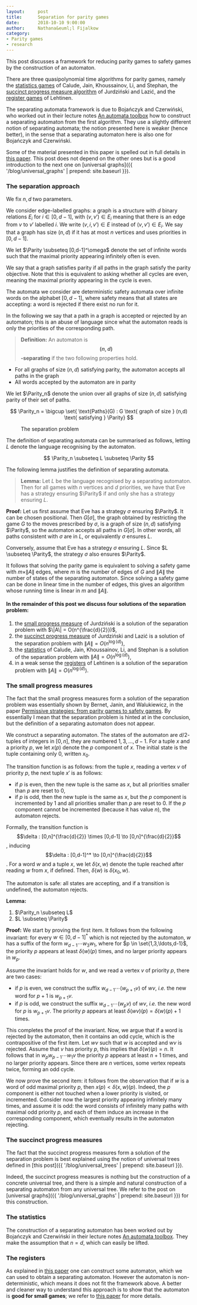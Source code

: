 ```yaml
---
layout:     post
title:      Separation for parity games
date:       2018-10-10 9:00:00
author:     Nathana&euml;l Fijalkow
category:   
- Parity games
- research
---
```


<script type="text/x-mathjax-config">
MathJax.Hub.Config({
  TeX: {
    Macros: {
      Parity: "{\\text{Parity}}",
      G: "{\\mathcal{G}}",
      WE: "{\\mathcal{W}_{\\text{Eve}}}",
      enc: "{\\text{enc}}",
      deltasucc: "{\\delta_{\\text{succ}}}",
      last: "{\\text{last}}",
    }
  }
});
</script>

<p class="intro"><span class="dropcap">T</span>his post discusses a framework for reducing parity games to safety games by the construction of an automaton.</p>

There are three quasipolynomial time algorithms for parity games, 
namely the [statistics games](https://dl.acm.org/citation.cfm?id=3055409) of Calude, Jain, Khoussainov, Li, and Stephan, 
the [succinct progress measure algorithm](https://arxiv.org/abs/1702.05051v3) of Jurdzi&#324;ski and Lazi&#263;,
and the [register games](https://dl.acm.org/citation.cfm?doid=3209108.3209115) of Lehtinen.

The separating automata framework is due to Boja&#324;czyk and Czerwi&#324;ski, who worked out in their lecture notes
[An automata toolbox](https://www.mimuw.edu.pl/~bojan/20172018-2/advanced-topics-in-automata-20172018-jezyki-automaty-i-obliczenia-2)
how to construct a separating automaton from the first algorithm.
They use a slightly different notion of separating automata; the notion presented here is weaker (hence better), 
in the sense that a separating automaton here is also one for Boja&#324;czyk and Czerwi&#324;ski.

Some of the material presented in this paper is spelled out in full details in [this paper](https://arxiv.org/abs/1807.10546).
This post does not depend on the other ones but is a good introduction to the next one on [universal graphs]({{ '/blog/universal_graphs' | prepend: site.baseurl }}).

### The separation approach
We fix $n,d$ two parameters.

We consider edge-labelled graphs: a graph is a structure with $d$ binary relations $E_i$ for $i \in [0,d-1]$, 
with $(v,v') \in E_i$ meaning that there is an edge from $v$ to $v'$ labelled $i$.
We write $(v,i,v') \in E$ instead of $(v,v') \in E_i$.
We say that a graph has size $(n,d)$ if it has at most $n$ vertices and uses priorities in $[0,d-1]$.

We let $\Parity \subseteq [0,d-1]^\omega$ denote the set of infinite words such that 
the maximal priority appearing infinitely often is even.

<!--
A path is a sequence of triples $(v,i,v')$ in $E$ such that the third component of a triple in the sequence matches 
the first component of the next triple.
(As a special case we also have empty paths consisting of only one vertex.)
For a path $\rho$ we write $\pi(\rho)$ for its projection over the priorities, meaning
the induced sequence of priorities.
-->
We say that a graph satisfies parity if all paths in the graph satisfy the parity objective. 
Note that this is equivalent to asking whether all cycles are even, meaning the maximal priority appearing in the cycle is even.

The automata we consider are deterministic safety automata over infinite words on the alphabet $[0,d-1]$, 
where safety means that all states are accepting: a word is rejected if there exist no run for it.

In the following we say that a path in a graph is accepted or rejected by an automaton; this is an abuse of language
since what the automaton reads is only the priorities of the corresponding path.

> **Definition:** An automaton is **$$(n,d)$$-separating** if the two following properties hold.
* For all graphs of size $(n,d)$ satisfying parity, the automaton accepts all paths in the graph
* All words accepted by the automaton are in parity

We let $\Parity_n$ denote the union over all graphs of size $(n,d)$ satisfying parity of their set of paths.

$$
\Parity_n = \bigcup \set{ \text{Paths}(G) : G \text{ graph of size } (n,d) \text{ satisfying } \Parity}
$$

<figure>
	<img src="{{ '/images/separation.png' | prepend: site.baseurl }}" alt=""> 
	<figcaption>The separation problem</figcaption>
</figure>

The definition of separating automata can be summarised as follows, letting $L$ denote the language recognising by the automaton.

$$
\Parity_n \subseteq L \subseteq \Parity
$$

The following lemma justifies the definition of separating automata.

> **Lemma:**
Let $L$ be the language recognised by a separating automaton.
Then for all games with $n$ vertices and $d$ priorities, we have
that Eve has a strategy ensuring $\Parity$ if and only she has a strategy ensuring $L$.

**Proof:**
Let us first assume that Eve has a strategy $\sigma$ ensuring $\Parity$.
It can be chosen positional.
Then $G[\sigma]$, the graph obtained by restricting the game $G$ to the moves prescribed by $\sigma$, is a graph of size $(n,d)$ satisfying $\Parity$, 
so the automaton accepts all paths in $G[\sigma]$.
In other words, all paths consistent with $\sigma$ are in $L$, or equivalently $\sigma$ ensures $L$.

Conversely, assume that Eve has a strategy $\sigma$ ensuring $L$.
Since $L \subseteq \Parity$, the strategy $\sigma$ also ensures $\Parity$.

It follows that solving the parity game is equivalent to solving a safety game with $m \times \|A\|$ edges, 
where $m$ is the number of edges of $G$ and $\|A\|$ the number of states of the separating automaton.
Since solving a safety game can be done in linear time in the number of edges, this gives an algorithm whose running time is linear in $m$ and $\|A\|$.

#### In the remainder of this post we discuss four solutions of the separation problem:
1. the [small progress measure](#small_progress) of Jurdzi&#324;ski is a solution of the separation problem with $\|A\| = O(n^{\frac{d}{2}})$,
2. the [succinct progress measure](#succinct_progress) of Jurdzi&#324;ski and Lazi&#263; is a solution of the separation problem with $\|A\| = O(n^{\log(d)})$,
3. the [statistics](#statistics) of Calude, Jain, Khoussainov, Li, and Stephan is a solution of the separation problem with $\|A\| = O(n^{\log(d)})$,
4. in a weak sense the [registers](#registers) of Lehtinen is a solution of the separation problem with $\|A\| = O(n^{\log(d)})$.

### <a name="small_progress">The small progress measures</a>
The fact that the small progress measures form a solution of the separation problem was essentially shown by Bernet, Janin, and Walukiewicz, in the paper 
[Permissive strategies: from parity games to safety games](www.labri.fr/perso/igw/Papers/igw-perm.ps).
By essentially I mean that the separation problem is hinted at in the conclusion, but the definition of a separating automaton does not appear.

We construct a separating automaton.
The states of the automaton are $d/2$-tuples of integers in $[0,n]$,
they are numbered $1,3,\ldots,d-1$.
For a tuple $x$ and a priority $p$, we let $x(p)$ denote the $p$ component of $x$.
The initial state is the tuple containing only $0$, written $x_0$.

The transition function is as follows: from the tuple $x$, reading a vertex $v$ of priority $p$, the next tuple $x'$ is as follows: 
* if $p$ is even, then the new tuple is the same as $x$, but all priorities smaller than $p$ are reset to $0$,
* if $p$ is odd, then the new tuple is the same as $x$, but the $p$ component is incremented by $1$ and all priorities smaller than $p$ are reset to $0$.
If the $p$ component cannot be incremented (because it has value $n$), the automaton rejects.

Formally, the transition function is $$\delta : [0,n]^{\frac{d}{2}} \times [0,d-1] \to [0,n]^{\frac{d}{2}}$$, inducing $$\delta : [0,d-1]^* \to [0,n]^{\frac{d}{2}}$$.
For a word $w$ and a tuple $x$, we let $\delta(x,w)$ denote the tuple reached after reading $w$ from $x$, if defined.
Then, $\delta(w)$ is $\delta(x_0,w)$.

The automaton is safe: all states are accepting, and if a transition is undefined, the automaton rejects.

**Lemma:**
1. $\Parity_n \subseteq L$
2. $L \subseteq \Parity$

**Proof:**
We start by proving the first item. 
It follows from the following invariant: for every $w \in [0,d-1]^*$ which is not rejected by the automaton, $w$ has a suffix of the form $w_{d-1} \cdots w_3 w_1$, where 
for $p \in \set{1,3,\ldots,d-1}$, the priority $p$ appears at least $\delta(w)(p)$ times, and no larger priority appears in $w_p$.

Assume the invariant holds for $w$, and we read a vertex $v$ of priority $p$, there are two cases:
* if $p$ is even, we construct the suffix $w_{d-1} \cdots (w_{p+1} v)$ of $w v$, *i.e.* the new word for $p+1$ is $w_{p+1} v$.
* if $p$ is odd, we construct the suffix $w_{d-1} \cdots (w_p v)$ of $w v$, *i.e.* the new word for $p$ is $w_{p+1} v$. 
The priority $p$ appears at least $\delta(wv)(p) = \delta(w)(p) + 1$ times.

This completes the proof of the invariant. Now, we argue that if a word is rejected by the automaton, then it contains an odd cycle,
which is the contrapositive of the first item. Let $wv$ such that $w$ is accepted and $wv$ is rejected.
Assume that $v$ has priority $p$, this implies that $\delta(w)(p) = n$. It follows that in $w_p w_{p-1} \cdots w_1 v$ the priority $p$ appears at least $n+1$ times,
and no larger priority appears. Since there are $n$ vertices, some vertex repeats twice, forming an odd cycle.

We now prove the second item: it follows from the observation that if $w$ is a word of odd maximal priority $p$, then $x(p) < \delta(x,w)(p)$.
Indeed, the $p$ component is either not touched when a lower priority is visited, or incremented.
Consider now the largest priority appearing infinitely many times, and assume it is odd: the word consists of infinitely many paths with maximal odd priority $p$, 
and each of them induce an increase in the corresponding component, which eventually results in the automaton rejecting.


### <a name="succinct_progress">The succinct progress measures</a>
The fact that the succinct progress measures form a solution of the separation problem is best explained using the notion of universal trees
defined in [this post]({{ '/blog/universal_trees' | prepend: site.baseurl }}).

Indeed, the succinct progress measures is nothing but the construction of a concrete universal tree, and there is a simple and natural construction
of a separating automaton from any universal tree. We refer to the post on [universal graphs]({{ '/blog/universal_graphs' | prepend: site.baseurl }})
for this construction.

### <a name="statistics">The statistics</a>
The construction of a separating automaton has been worked out by Boja&#324;czyk and Czerwi&#324;ski in their lecture notes
[An automata toolbox](https://www.mimuw.edu.pl/~bojan/20172018-2/advanced-topics-in-automata-20172018-jezyki-automaty-i-obliczenia-2).
They make the assumption that $n = d$, which can easily be lifted.

<!--
We explain how to adapt the construction of the automaton. The proof applies *mutatis mutandis*.

We construct a (deterministic) safe automaton recognising a language $L$ solving the separation problem.
Let $k$ such that $2^k > n$, *i.e.* $k = \lceil \log(n) \rceil + 1$. 
The states of the automaton are $k$-tuples whose values are either priorities or undefined, written $\bot$.
The components of a $k$-tuple are numbered $0,1,\ldots,k-1$ and called registers. 
Note that there are $(d + 1)^k = O(d^{\log(n)}) = O(n^{\log(d)})$ states. 
For a tuple $x$ and a register $i$, we let $x(i)$ denote the content of the register $i$ in $x$.
The initial state is the tuple containing only $\bot$, written $x_0$.
The transition function is as follows: from the tuple $x$, reading a vertex $v$ of priority $p$:
* if $p$ is even, let $i$ be the largest nonempty register that stores a value $<\ p$, the new tuple is obtaining by inserting $p$ in $i$ and emptying all smaller registers
(if there is no such $i$ then do nothing),
* if $p$ is odd, let $i$ be the largest nonempty register that stores a value $<\ p$ and $j$ be the smallest register than is empty or stores an even number, then
	* if either $i$ or $j$ is defined, the new tuple is obtaining by inserting $p$ in $\max(i,j)$ and emptying all smaller registers,
	* if neither $i$ nor $j$ are defined, then reject.
-->

### <a name="registers">The registers</a>
As explained in [this paper](https://arxiv.org/abs/1807.10546) one can construct some automaton, which we can used to obtain a separating automaton.
However the automaton is non-deterministic, which means it does not fit the framework above.
A better and cleaner way to understand this approach is to show that the automaton is **good for small games**; we refer to [this paper](https://link.springer.com/chapter/10.1007%2F978-3-030-17127-8_1) for more details.

<!--
I do not think this fully explains the approach of Lehtinen: there are three distinguishing features worth taking into account.
* the intermediate automaton is a parity automaton (not a safety automaton)
* in particular thanks to the previous point, the technique does not only apply to finite games
* the automaton is non-deterministic, but good for small games
-->


